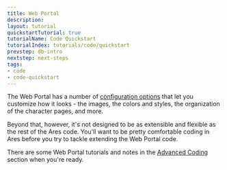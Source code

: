 ```yaml
---
title: Web Portal
description:
layout: tutorial
quickstartTutorial: true
tutorialName: Code Quickstart
tutorialIndex: tutorials/code/quickstart
prevstep: db-intro
nextstep: next-steps
tags: 
- code
- code-quickstart
---
```


The Web Portal has a number of [configuration options](/tutorials/config/website) that let you customize how it looks - the images, the colors and styles, the organization of the character pages, and more. 

Beyond that, however, it's not designed to be as extensible and flexible as the rest of the Ares code.  You'll want to be pretty comfortable coding in Ares before you try to tackle extending the Web Portal code. 

There are some Web Portal tutorials and notes in the [Advanced Coding](/tutorials/code) section when you're ready.